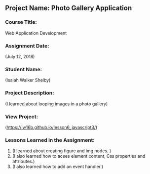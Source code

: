 ## Project Name:  Photo Gallery Application

### Course Title:
Web Application Development

### Assignment Date:  
(July 12, 2018)

### Student Name:  
(Isaiah Walker Shelby)

### Project Description:
(I learned about looping images in a photo gallery)

### View Project:
(https://iw16b.github.io/lesson6_javascript3/)

### Lessons Learned in the Assignment:
1. (I learned about creating figure and img nodes. )
2. (I also learned how to acees element content, Css properties and attributes.)
3. (I also learned how to add an event handler.)
